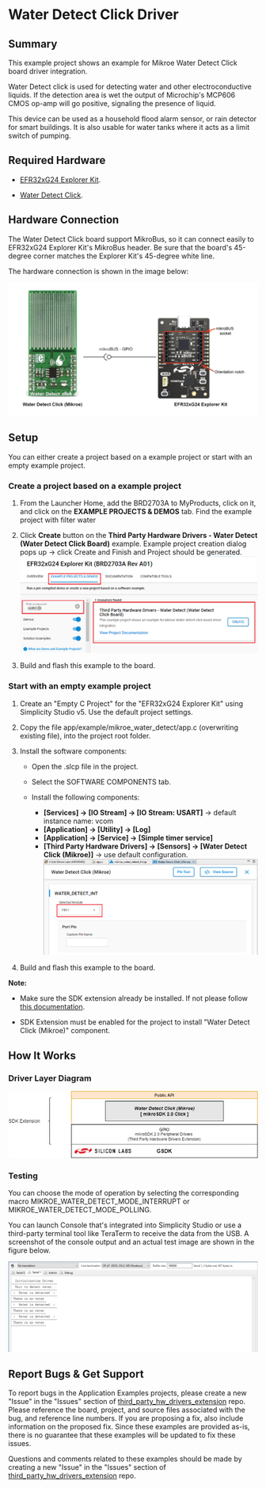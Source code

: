 # Water Detect Click Driver #

## Summary ##

This example project shows an example for Mikroe Water Detect Click board driver integration.

Water Detect click is used for detecting water and other electroconductive liquids. If the detection area is wet the output of Microchip's MCP606 CMOS op-amp will go positive, signaling the presence of liquid.

This device can be used as a household flood alarm sensor, or rain detector for smart buildings. It is also usable for water tanks where it acts as a limit switch of pumping.

## Required Hardware ##

- [EFR32xG24 Explorer Kit](https://www.silabs.com/development-tools/wireless/efr32xg24-explorer-kit?tab=overview).

- [Water Detect Click](https://www.mikroe.com/water-detect-click).

## Hardware Connection ##

The Water Detect Click board support MikroBus, so it can connect easily to EFR32xG24 Explorer Kit's MikroBus header. Be sure that the board's 45-degree corner matches the Explorer Kit's 45-degree white line.

The hardware connection is shown in the image below:

![board](hardware_connection.png "Hardware connection")

## Setup ##

You can either create a project based on a example project or start with an empty example project.

### Create a project based on a example project ###

1. From the Launcher Home, add the BRD2703A to MyProducts, click on it, and click on the **EXAMPLE PROJECTS & DEMOS** tab. Find the example project with filter water

2. Click **Create** button on the **Third Party Hardware Drivers - Water Detect (Water Detect Click Board)** example. Example project creation dialog pops up -> click Create and Finish and Project should be generated.
![Create_example](create_example.png)

3. Build and flash this example to the board.

### Start with an empty example project ###

1. Create an "Empty C Project" for the "EFR32xG24 Explorer Kit" using Simplicity Studio v5. Use the default project settings.

2. Copy the file app/example/mikroe_water_detect/app.c (overwriting existing file), into the project root folder.

3. Install the software components:

    - Open the .slcp file in the project.

    - Select the SOFTWARE COMPONENTS tab.

    - Install the following components:

        - **[Services] → [IO Stream] → [IO Stream: USART]** → default instance name: vcom
        - **[Application] → [Utility] → [Log]**
        - **[Application] → [Service] → [Simple timer service]**
        - **[Third Party Hardware Drivers] → [Sensors] → [Water Detect Click (Mikroe)]** → use default configuration.
            ![config](water_detect_config.png)

4. Build and flash this example to the board.

**Note:**

- Make sure the SDK extension already be installed. If not please follow [this documentation](https://github.com/SiliconLabs/third_party_hw_drivers_extension/blob/master/README.md).

- SDK Extension must be enabled for the project to install "Water Detect Click (Mikroe)" component.

## How It Works ##

### Driver Layer Diagram ###

![logging_screen](sw_layer.png)

### Testing ###

You can choose the mode of operation by selecting the corresponding macro MIKROE_WATER_DETECT_MODE_INTERRUPT or MIKROE_WATER_DETECT_MODE_POLLING.

You can launch Console that's integrated into Simplicity Studio or use a third-party terminal tool like TeraTerm to receive the data from the USB. A screenshot of the console output and  an actual test image are shown in the figure below.

![logging_screen](log.png)

## Report Bugs & Get Support ##

To report bugs in the Application Examples projects, please create a new "Issue" in the "Issues" section of [third_party_hw_drivers_extension](https://github.com/SiliconLabs/third_party_hw_drivers_extension) repo. Please reference the board, project, and source files associated with the bug, and reference line numbers. If you are proposing a fix, also include information on the proposed fix. Since these examples are provided as-is, there is no guarantee that these examples will be updated to fix these issues.

Questions and comments related to these examples should be made by creating a new "Issue" in the "Issues" section of [third_party_hw_drivers_extension](https://github.com/SiliconLabs/third_party_hw_drivers_extension) repo.
